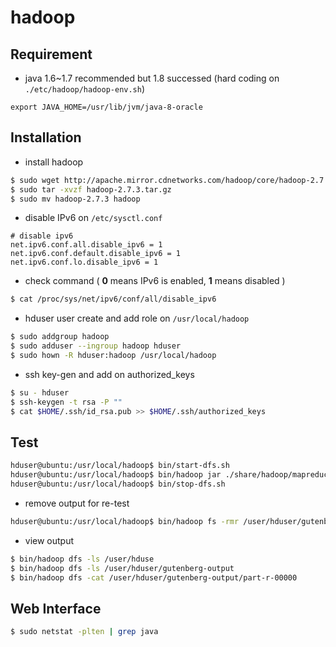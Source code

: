 # hadoop

## Requirement
* java 1.6~1.7 recommended but 1.8 successed (hard coding on `./etc/hadoop/hadoop-env.sh`)
```
export JAVA_HOME=/usr/lib/jvm/java-8-oracle
```
## Installation
* install hadoop
```bash
$ sudo wget http://apache.mirror.cdnetworks.com/hadoop/core/hadoop-2.7.3/hadoop-2.7.3.tar.gz
$ sudo tar -xvzf hadoop-2.7.3.tar.gz
$ sudo mv hadoop-2.7.3 hadoop
```
* disable IPv6 on `/etc/sysctl.conf`
```
# disable ipv6
net.ipv6.conf.all.disable_ipv6 = 1
net.ipv6.conf.default.disable_ipv6 = 1
net.ipv6.conf.lo.disable_ipv6 = 1
```
* check command ( **0** means IPv6 is enabled, **1** means disabled )
```bash
$ cat /proc/sys/net/ipv6/conf/all/disable_ipv6
```


* hduser user create and add role on `/usr/local/hadoop`
```bash
$ sudo addgroup hadoop
$ sudo adduser --ingroup hadoop hduser
$ sudo hown -R hduser:hadoop /usr/local/hadoop 
```
* ssh key-gen and add on authorized_keys
```bash
$ su - hduser
$ ssh-keygen -t rsa -P ""
$ cat $HOME/.ssh/id_rsa.pub >> $HOME/.ssh/authorized_keys
```

## Test
```bash
hduser@ubuntu:/usr/local/hadoop$ bin/start-dfs.sh
hduser@ubuntu:/usr/local/hadoop$ bin/hadoop jar ./share/hadoop/mapreduce/hadoop-mapreduce-examples-2.7.3.jar wordcount /user/hduser/gutenberg /user/hduser/gutenberg-output
hduser@ubuntu:/usr/local/hadoop$ bin/stop-dfs.sh
```
* remove output for re-test
```bash
hduser@ubuntu:/usr/local/hadoop$ bin/hadoop fs -rmr /user/hduser/gutenberg-output
```

* view output
```bash
$ bin/hadoop dfs -ls /user/hduse
$ bin/hadoop dfs -ls /user/hduser/gutenberg-output
$ bin/hadoop dfs -cat /user/hduser/gutenberg-output/part-r-00000
```

## Web Interface
```bash
$ sudo netstat -plten | grep java
```

